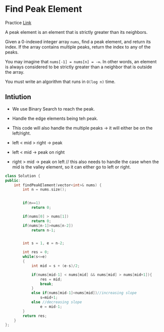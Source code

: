 # Find Peak Element

Practice [Link](https://leetcode.com/problems/find-peak-element/description/)


A peak element is an element that is strictly greater than its neighbors.

Given a 0-indexed integer array `nums`, find a peak element, and return its index. If the array contains multiple peaks, return the index to any of the peaks.

You may imagine that `nums[-1] = nums[n] = -∞`. In other words, an element is always considered to be strictly greater than a neighbor that is outside the array.

You must write an algorithm that runs in `O(log n)` time.


## Intiution

- We use Binary Search to reach the peak. 
- Handle the edge elements being teh peak.
- This code will also handle the multiple peaks -> it will either be on the left/right.
  
- left < mid > right -> peak
- left < mid -> peak on right
- right > mid -> peak on left // this also needs to handle the case when the mid is the valley element, so it can either go to left or right.


```cpp
class Solution {
public:
    int findPeakElement(vector<int>& nums) {
        int n = nums.size();
        

        if(n==1)
            return 0;

        if(nums[0] > nums[1])
            return 0;
        if(nums[n-1]>nums[n-2])
            return n-1;


        int s = 1, e = n-2;

        int res = 0;
        while(s<=e)
        {
            int mid = s + (e-s)/2;

            if(nums[mid-1] < nums[mid] && nums[mid] > nums[mid+1]){
                res = mid;
                break;
            }
            else if(nums[mid-1]<nums[mid])//increasing slope
                s=mid+1;
            else //decreasing slope
                e = mid-1;
        }
        return res;
    }
};

```